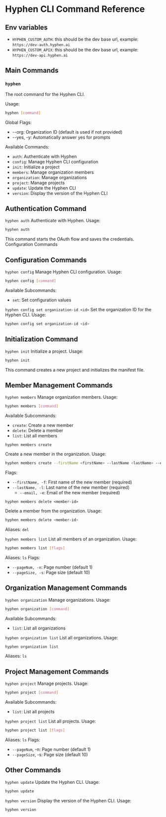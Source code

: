 # Hyphen CLI Command Reference


## Env variables
- `HYPHEN_CUSTOM_AUTH`: this should be the dev base url, example: `https://dev-auth.hyphen.ai`
- `HYPHEN_CUSTOM_APIX`: this should be the dev base url, example: `https://dev-api.hyphen.ai`

## Main Commands

### `hyphen`

The root command for the Hyphen CLI.

Usage:
```bash
hyphen [command]
```

Global Flags:
  - --org: Organization ID (default is used if not provided)
  - --yes, -y: Automatically answer yes for prompts

Available Commands:
  - `auth`: Authenticate with Hyphen
  - `config`: Manage Hyphen CLI configuration
  - `init`: Initialize a project
  - `members`: Manage organization members
  - `organization`: Manage organizations
  - `project`: Manage projects
  - `update`: Update the Hyphen CLI
  - `version`: Display the version of the Hyphen CLI

## Authentication Command
`hyphen auth`
Authenticate with Hyphen.
Usage:

```bash
hyphen auth
```
This command starts the OAuth flow and saves the credentials.
Configuration Commands


## Configuration Commands
`hyphen config`
Manage Hyphen CLI configuration.
Usage:
```bash
hyphen config [command]
```
Available Subcommands:
  - `set`: Set configuration values

`hyphen config set organization-id <id>`
Set the organization ID for the Hyphen CLI.
Usage:
```bash
hyphen config set organization-id <id>
```


## Initialization Command
`hyphen init`
Initialize a project.
Usage:
```bash
hyphen init
```
This command creates a new project and initializes the manifest file.

## Member Management Commands
`hyphen members`
Manage organization members.
Usage:
```bash
hyphen members [command]
```

Available Subcommands:
  - `create`: Create a new member
  - `delete`: Delete a member
  - `list`: List all members


`hyphen members create`

Create a new member in the organization.
Usage:
```bash
hyphen members create --firstName <firstName> --lastName <lastName> --email <email>
```
Flags:
  - `--firstName, -f`: First name of the new member (required)
  - `--lastName, -l`: Last name of the new member (required)
	- `--email, -e`: Email of the new member (required)

`hyphen members delete <member-id>`

Delete a member from the organization.
Usage:
```bash
hyphen members delete <member-id>
```
Aliases: `del`


`hyphen members list`
List all members of an organization.
Usage:
```bash
hyphen members list [flags]
```
Aliases: `ls`
Flags:
  - `--pageNum, -n`: Page number (default 1)
  - `--pageSize, -s`: Page size (default 10)


## Organization Management Commands
`hyphen organization`
Manage organizations.
Usage:
```bash
hyphen organization [command]
```
Available Subcommands:
  - `list`: List all organizations

`hyphen organization list`
List all organizations.
Usage:
```bash
hyphen organization list
```
Aliases: `ls`


## Project Management Commands
`hyphen project`
Manage projects.
Usage:
```bash
hyphen project [command]
```
Available Subcommands:
  - `list`: List all projects

`hyphen project list`
List all projects.
Usage:
```bash
hyphen project list [flags]
```
Aliases: `ls`
Flags:
  - `--pageNum`, -n: Page number (default 1)
  - `--pageSize`, -s: Page size (default 10)

## Other Commands

`hyphen update`
Update the Hyphen CLI.
Usage:
```bash
hyphen update
```
`hyphen version`
Display the version of the Hyphen CLI.
Usage:
```bash
hyphen version
```

